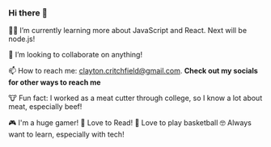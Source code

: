 ### Hi there 👋 ###

👨‍💻 I’m currently learning more about JavaScript and React. Next will be node.js! 

🍻 I’m looking to collaborate on anything! 

📫 How to reach me: clayton.critchfield@gmail.com. **Check out my socials for other ways to reach me**

🐮 Fun fact: I worked as a meat cutter through college, so I know a lot about meat, especially beef! 

🎮 I'm a huge gamer! 📖 Love to Read! 🏀 Love to play basketball 🤓 Always want to learn, especially with tech! 
